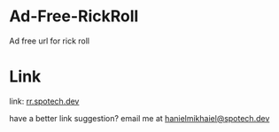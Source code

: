 # Ad-Free-RickRoll
 Ad free url for rick roll

# Link
link:      [rr.spotech.dev](rr.spotech.dev)

have a better link suggestion? email me at hanielmikhaiel@spotech.dev
